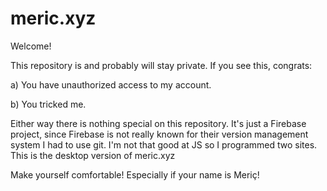 # meric.xyz

Welcome!

This repository is and probably will stay private. If you see this, congrats:

a) You have unauthorized access to my account.

b) You tricked me.

Either way there is nothing special on this repository. It's just a Firebase project,
since Firebase is not really known for their version management system I had to use
git. I'm not that good at JS so I programmed two sites. This is the desktop version
of meric.xyz

Make yourself comfortable! Especially if your name is Meriç!
